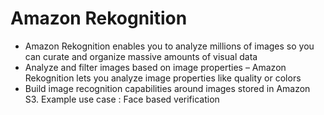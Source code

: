 
# Amazon Rekognition
- Amazon Rekognition enables you to analyze millions of images so you can curate and organize massive amounts of visual 
  data
- Analyze and filter images based on image properties – Amazon Rekognition lets you analyze image properties like 
  quality or colors
- Build image recognition capabilities around images stored in Amazon S3. Example use case : Face based verification